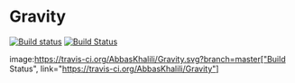 # Gravity

[![Build status](https://ci.appveyor.com/api/projects/status/y7af3s5htj7ly5hn?svg=true)](https://ci.appveyor.com/project/AbbasKhalili/gravity)     [![Build Status](https://travis-ci.org/AbbasKhalili/Gravity.svg?branch=master)](https://travis-ci.org/AbbasKhalili/Gravity)

image:https://travis-ci.org/AbbasKhalili/Gravity.svg?branch=master["Build Status", link="https://travis-ci.org/AbbasKhalili/Gravity"]
